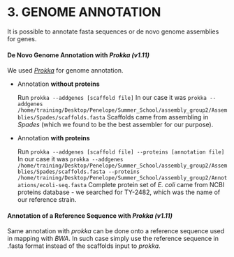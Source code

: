 # 3. GENOME ANNOTATION

It is possible to annotate fasta sequences or de novo genome assemblies for genes.

#### De Novo Genome Annotation with *Prokka (v1.11)*

We used [*Prokka*](https://github.com/tseemann/prokka) for genome annotation.

- Annotation **without proteins**

   Run `prokka --addgenes [scaffold file]` In our case it was `prokka --addgenes /home/training/Desktop/Penelope/Summer_School/assembly_group2/Assemblies/Spades/scaffolds.fasta` Scaffolds came from assembling in *Spades* (which we found to be the best assembler for our purpose).

- Annotation **with proteins**

   Run `prokka --addgenes [scaffold file] --proteins [annotation file]` In our case it was `prokka --addgenes /home/training/Desktop/Penelope/Summer_School/assembly_group2/Assemblies/Spades/scaffolds.fasta --proteins /home/training/Desktop/Penelope/Summer_School/assembly_group2/Annotations/ecoli-seq.fasta` Complete protein set of *E. coli*  came from NCBI proteins database - we searched for TY-2482, which was the name of our reference strain.

#### Annotation of a Reference Sequence with *Prokka (v1.11)*

Same annotation with *prokka* can be done onto a reference sequence used in mapping with *BWA*. In such case simply use the reference sequence in .fasta format instead of the scaffolds input to *prokka*.